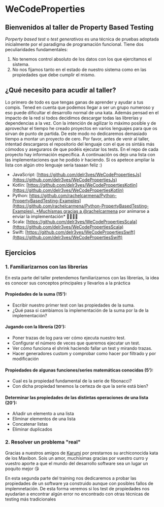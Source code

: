 # WeCodeProperties

## Bienvenidos al  taller de Property Based Testing

*Porperty based test* o *test generativos* es una técnica de pruebas adoptada inicialmente por el paradigma de programación funcional.
Tiene dos peculiaridades fundamentales:

1. No tenemos control absoluto de los datos con los que ejercitamos el sistema.
2. No nos fijamos tanto en el estado de nuestro sistema como en las propiedades que debe cumplir el mismo.

## ¿Qué necesito para acudir al taller?
Lo primero de todo es que tengas ganas de aprender y ayudar a tus compis. Tened en cuenta que podemos llegar a ser un grupo numeroso y eso puede dificultar el desarrollo normal de una kata.
Además pensad en el impacto de la red si todos decidimos descargar todas las librerías y dependencias a la vez. Con la intención de agilizar lo máximo posible y de aprovechar el tiempo he creado proyectos en varios lenguajes para que os sirvan de punto de partida. De este modo no dedicaremos demasiado tiempo a montar un proyecto de cero. Por favor, antes de venir al taller, intentad descargaros el repositorio del lenguaje con el que os sintáis más cómodos y aseguraros de que podéis ejecutar los tests. En el repo de cada proyecto hay información específica.
A continuación os dejo una lista con las implementaciones que he podido ir haciendo. Si os apetece ampliar la lista con algún otro lenguaje sería taaaan feliz :)

* JavaScript: [https://github.com/delr3ves/WeCodePropertiesJs](https://github.com/delr3ves/WeCodePropertiesJs)
* Kotlin: [https://github.com/delr3ves/WeCodePropertiesKotlin](https://github.com/delr3ves/WeCodePropertiesKotlin)
* Python: [https://github.com/rachelcarmena/Python-PropertyBasedTesting-Examples](https://github.com/rachelcarmena/Python-PropertyBasedTesting-Examples). *Muchísmas gracias a @rachelcarmena](https://github.com/rachelcarmena) por animarse a enviar la implementación* :ocean::ocean::clap::clap:
* Scala: [https://github.com/delr3ves/WeCodePropertiesScala](https://github.com/delr3ves/WeCodePropertiesScala)
* Swift: [https://github.com/delr3ves/WeCodePropertiesSwift](https://github.com/delr3ves/WeCodePropertiesSwift)


## Ejercicios

### 1. Familiarizarnos con las librerías

En esta parte del taller pretendemos familiarizarnos con las librerías, la idea es conocer sus conceptos principales y llevarlos a la práctica

#### Propiedades de la suma (15'):

* Escribir nuestro primer test con las propiedades de la suma.
* ¿Qué pasa si cambiamos la implementación de la suma por la de la implementación?

#### Jugando con la librería (20'):

* Poner trazas de log para ver cómo ejecuta nuestro test.
* Configurar el número de veces que queremos ejecutar un test.
* Ver cómo funciona el shrink haciendo fallar un test y mirando trazas.
* Hacer generadores custom y comprobar como hacer por filtrado y por modificación

#### Propiedades de algunas funciones/series matemáticas conocidas (5'):

* Cual es la propiedad fundamental de la serie de fibonacci?
* Con dicha propiedad tenemos la certeza de que la serie está bien?

#### Determinar las propiedades de las distintas operaciones de una lista (20'):

* Añadir un elemento a una lista
* Eliminar elementos de una lista
* Concatenar listas
* Eliminar duplicados


### 2. Resolver un problema "real"

Gracias a nuestros amigos de [Karumi](https://www.karumi.com/) por prestarnos su archiconocida kata de los Maxibon. Sois un amor, muchísimas gracias por vuestro curro y vuestro aporte a que el mundo del desarrollo software sea un lugar un poquito mejor :kissing_heart:

En esta segunda parte del training nos dedicaremos a probar las propiedades de un software ya construido aunque con posibles fallos de implemnetación. De esta forma veremos si los test de propiedades nos ayudarían a encontrar algún error no encontrado con otras técnicas de testing más tradicionales
